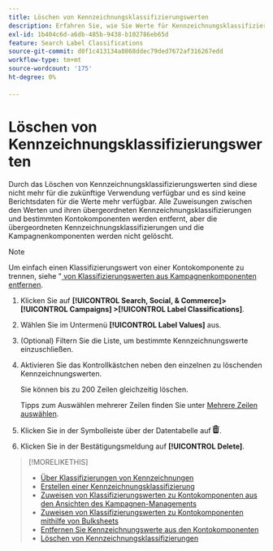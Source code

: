 ```yaml
---
title: Löschen von Kennzeichnungsklassifizierungswerten
description: Erfahren Sie, wie Sie Werte für Kennzeichnungsklassifizierungen löschen können.
exl-id: 1b404c6d-a6db-485b-9438-b102786eb65d
feature: Search Label Classifications
source-git-commit: d0f1c413134a0868ddec79ded7672af316267edd
workflow-type: tm+mt
source-wordcount: '175'
ht-degree: 0%

---
```


# Löschen von Kennzeichnungsklassifizierungswerten

Durch das Löschen von Kennzeichnungsklassifizierungswerten sind diese nicht mehr für die zukünftige Verwendung verfügbar und es sind keine Berichtsdaten für die Werte mehr verfügbar. Alle Zuweisungen zwischen den Werten und ihren übergeordneten Kennzeichnungsklassifizierungen und bestimmten Kontokomponenten werden entfernt, aber die übergeordneten Kennzeichnungsklassifizierungen und die Kampagnenkomponenten werden nicht gelöscht.

>[!NOTE]
>
>Um einfach einen Klassifizierungswert von einer Kontokomponente zu trennen, siehe &quot;[ von Klassifizierungswerten aus Kampagnenkomponenten entfernen](classification-values-remove.md).

1. Klicken Sie auf **[!UICONTROL Search, Social, & Commerce]> [!UICONTROL Campaigns] >[!UICONTROL Label Classifications]**.

1. Wählen Sie im Untermenü **[!UICONTROL Label Values]** aus.

1. (Optional) Filtern Sie die Liste, um bestimmte Kennzeichnungswerte einzuschließen.

1. Aktivieren Sie das Kontrollkästchen neben den einzelnen zu löschenden Kennzeichnungswerten.

   Sie können bis zu 200 Zeilen gleichzeitig löschen.

   Tipps zum Auswählen mehrerer Zeilen finden Sie unter [Mehrere Zeilen auswählen](/help/search-social-commerce/common-tasks/navigation-editing-selection/multiple-rows-select.md).

1. Klicken Sie in der Symbolleiste über der Datentabelle auf ![Löschen](/help/search-social-commerce/assets/delete.png "Löschen").

1. Klicken Sie in der Bestätigungsmeldung auf **[!UICONTROL Delete]**.

>[!MORELIKETHIS]
>
>* [Über Klassifizierungen von Kennzeichnungen](classification-about.md)
>* [Erstellen einer Kennzeichnungsklassifizierung](classification-create.md)
>* [Zuweisen von Klassifizierungswerten zu Kontokomponenten aus den Ansichten des Kampagnen-Managements](classification-values-assign-campaign-management.md)
>* [Zuweisen von Klassifizierungswerten zu Kontokomponenten mithilfe von Bulksheets](classification-values-assign-bulksheets.md)
>* [Entfernen Sie Kennzeichnungswerte aus den Kontokomponenten](classification-values-remove.md)
>* [Löschen von Kennzeichnungsklassifizierungen](classification-delete.md)
